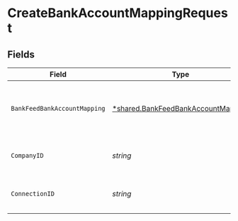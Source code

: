 # CreateBankAccountMappingRequest


## Fields

| Field                                                                                          | Type                                                                                           | Required                                                                                       | Description                                                                                    | Example                                                                                        |
| ---------------------------------------------------------------------------------------------- | ---------------------------------------------------------------------------------------------- | ---------------------------------------------------------------------------------------------- | ---------------------------------------------------------------------------------------------- | ---------------------------------------------------------------------------------------------- |
| `BankFeedBankAccountMapping`                                                                   | [*shared.BankFeedBankAccountMapping](../../../pkg/models/shared/bankfeedbankaccountmapping.md) | :heavy_minus_sign:                                                                             | N/A                                                                                            | {<br/>"sourceAccountId": "acc-002",<br/>"targetAccountId": "account-081"<br/>}                 |
| `CompanyID`                                                                                    | *string*                                                                                       | :heavy_check_mark:                                                                             | Unique identifier for a company.                                                               | 8a210b68-6988-11ed-a1eb-0242ac120002                                                           |
| `ConnectionID`                                                                                 | *string*                                                                                       | :heavy_check_mark:                                                                             | Unique identifier for a connection.                                                            | 2e9d2c44-f675-40ba-8049-353bfcb5e171                                                           |